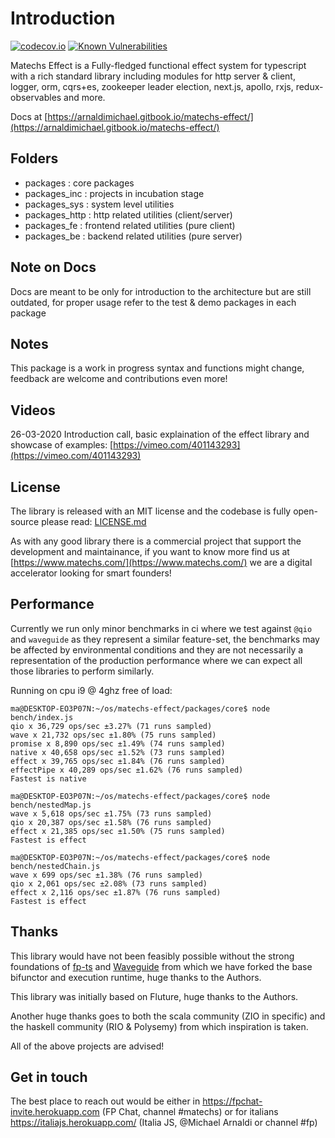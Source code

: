 # Introduction

[![codecov.io](http://codecov.io/github/mikearnaldi/matechs-effect/coverage.svg?branch=master)](http://codecov.io/github/mikearnaldi/matechs-effect) [![Known Vulnerabilities](https://snyk.io/test/github/Matechs-Garage/matechs-effect/badge.svg)](https://snyk.io/test/github/Matechs-Garage/{matechs-effect})

Matechs Effect is a Fully-fledged functional effect system for typescript with a rich standard library including modules for http server & client, logger, orm, cqrs+es, zookeeper leader election, next.js, apollo, rxjs, redux-observables and more.

Docs at [https://arnaldimichael.gitbook.io/matechs-effect/](https://arnaldimichael.gitbook.io/matechs-effect/)

## Folders
* packages : core packages
* packages_inc : projects in incubation stage
* packages_sys : system level utilities
* packages_http : http related utilities (client/server)
* packages_fe : frontend related utilities (pure client)
* packages_be : backend related utilities (pure server)

## Note on Docs
Docs are meant to be only for introduction to the architecture but are still outdated, for proper usage refer to the test & demo packages in each package

## Notes

This package is a work in progress syntax and functions might change, feedback are welcome and contributions even more!

## Videos
26-03-2020 Introduction call, basic explaination of the effect library and showcase of examples:
[https://vimeo.com/401143293](https://vimeo.com/401143293)

## License
The library is released with an MIT license and the codebase is fully open-source please read: 
[LICENSE.md](https://github.com/mikearnaldi/matechs-effect/blob/master/LICENSE.md)

As with any good library there is a commercial project that support the development and maintainance, if you want to know more find us at [https://www.matechs.com/](https://www.matechs.com/) we are a digital accelerator looking for smart founders!

## Performance
Currently we run only minor benchmarks in ci where we test against `@qio` and `waveguide` as they represent a similar feature-set, the benchmarks may be affected by environmental conditions and they are not necessarily a representation of the production performance where we can expect all those libraries to perform similarly.

Running on cpu i9 @ 4ghz free of load:
```
ma@DESKTOP-EO3P07N:~/os/matechs-effect/packages/core$ node bench/index.js 
qio x 36,729 ops/sec ±3.27% (71 runs sampled)
wave x 21,732 ops/sec ±1.80% (75 runs sampled)
promise x 8,890 ops/sec ±1.49% (74 runs sampled)
native x 40,658 ops/sec ±1.52% (73 runs sampled)
effect x 39,765 ops/sec ±1.84% (76 runs sampled)
effectPipe x 40,289 ops/sec ±1.62% (76 runs sampled)
Fastest is native

ma@DESKTOP-EO3P07N:~/os/matechs-effect/packages/core$ node bench/nestedMap.js 
wave x 5,618 ops/sec ±1.75% (73 runs sampled)
qio x 20,387 ops/sec ±1.58% (76 runs sampled)
effect x 21,385 ops/sec ±1.50% (75 runs sampled)
Fastest is effect

ma@DESKTOP-EO3P07N:~/os/matechs-effect/packages/core$ node bench/nestedChain.js 
wave x 699 ops/sec ±1.38% (76 runs sampled)
qio x 2,061 ops/sec ±2.08% (73 runs sampled)
effect x 2,116 ops/sec ±1.87% (76 runs sampled)
Fastest is effect
```

## Thanks

This library would have not been feasibly possible without the strong foundations of [fp-ts](https://github.com/gcanti/fp-ts) and [Waveguide](https://github.com/rzeigler/waveguide) from which we have forked the base bifunctor and execution runtime, huge thanks to the Authors.

This library was initially based on Fluture, huge thanks to the Authors.

Another huge thanks goes to both the scala community (ZIO in specific) and the haskell community (RIO & Polysemy) from which inspiration is taken.

All of the above projects are advised!

## Get in touch
The best place to reach out would be either in https://fpchat-invite.herokuapp.com (FP Chat, channel #matechs) or for italians https://italiajs.herokuapp.com/ (Italia JS, @Michael Arnaldi or channel #fp)
